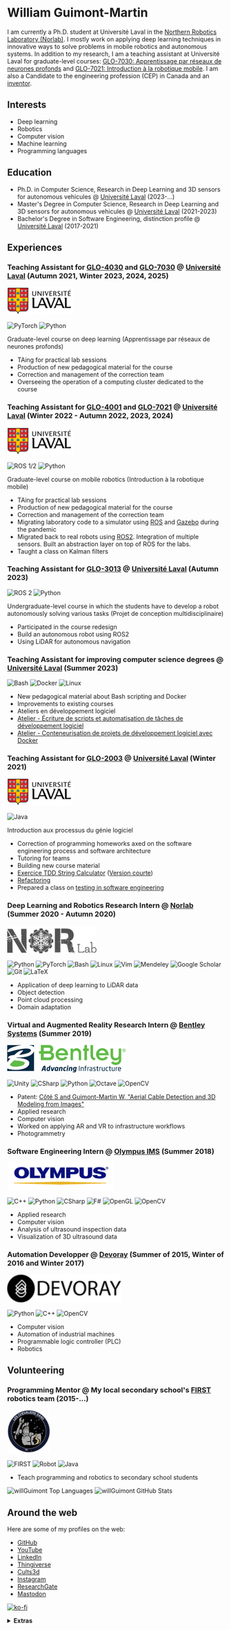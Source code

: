 # William Guimont-Martin

I am currently a Ph.D. student at Université Laval in the [Northern Robotics Laboratory (Norlab)](https://norlab.ulaval.ca/people/w_guimont-martin/).
I mostly work on applying deep learning techniques in innovative ways to solve problems in mobile robotics and autonomous systems.
In addition to my research, I am a teaching assistant at Université Laval for graduate-level courses: [GLO-7030: Apprentissage par réseaux de neurones profonds](https://www.ulaval.ca/etudes/cours/glo-7030-apprentissage-par-reseaux-de-neurones-profonds) and [GLO-7021: Introduction à la robotique mobile](https://www.ulaval.ca/etudes/cours/glo-7021-introduction-a-la-robotique-mobile).
I am also a Candidate to the engineering profession (CEP) in Canada and an [inventor](https://scholar.google.com/citations?view_op=view_citation&hl=en&user=sZIyj3IAAAAJ&citation_for_view=sZIyj3IAAAAJ:qjMakFHDy7sC).

## Interests
- Deep learning
- Robotics
- Computer vision
- Machine learning
- Programming languages

## Education
- Ph.D. in Computer Science, Research in Deep Learning and 3D sensors for autonomous vehicules @ [Université Laval](https://www.ulaval.ca/) (2023-...) 
- Master's Degree in Computer Science, Research in Deep Learning and 3D sensors for autonomous vehicules @ [Université Laval](https://www.ulaval.ca/) (2021-2023) 
- Bachelor's Degree in Software Engineering, distinction profile @ [Université Laval](https://www.ulaval.ca/) (2017-2021)

## Experiences
### Teaching Assistant for [GLO-4030](https://www.ulaval.ca/etudes/cours/glo-4030-apprentissage-par-reseaux-de-neurones-profonds) and [GLO-7030](https://www.ulaval.ca/etudes/cours/glo-7030-apprentissage-par-reseaux-de-neurones-profonds) @ [Université Laval](https://www.ulaval.ca/) (Autumn 2021, Winter 2023, 2024, 2025)
<img height="64" src="https://github.com/willGuimont/willGuimont/blob/master/img/ulaval.png" />

![PyTorch](https://img.shields.io/badge/PyTorch-333?logo=pytorch&style=for-the-badge) ![Python](https://img.shields.io/badge/Python-333?logo=python&style=for-the-badge)

Graduate-level course on deep learning (Apprentissage par réseaux de neurones profonds)
- TAing for practical lab sessions
- Production of new pedagogical material for the course
- Correction and management of the correction team
- Overseeing the operation of a computing cluster dedicated to the course

### Teaching Assistant for [GLO-4001](https://www.ulaval.ca/etudes/cours/glo-4001-introduction-a-la-robotique-mobile) and [GLO-7021](https://www.ulaval.ca/etudes/cours/glo-7021-introduction-a-la-robotique-mobile) @ [Université Laval](https://www.ulaval.ca/) (Winter 2022 - Autumn 2022, 2023, 2024)
<img height="64" src="https://github.com/willGuimont/willGuimont/blob/master/img/ulaval.png" />

![ROS 1/2](https://img.shields.io/badge/ROS%202-333?logo=ROS&style=for-the-badge) ![Python](https://img.shields.io/badge/Python-333?logo=python&style=for-the-badge)

Graduate-level course on mobile robotics (Introduction à la robotique mobile)
- TAing for practical lab sessions
- Production of new pedagogical material for the course
- Correction and management of the correction team
- Migrating laboratory code to a simulator using [ROS](https://www.ros.org/) and [Gazebo](https://gazebosim.org/home) during the pandemic
- Migrated back to real robots using [ROS2](https://www.ros.org/). Integration of multiple sensors. Built an abstraction layer on top of ROS for the labs.
- Taught a class on Kalman filters

### Teaching Assistant for [GLO-3013](https://www.ulaval.ca/etudes/cours/glo-3013-projet-de-conception-multidisciplinaire) @ [Université Laval](https://www.ulaval.ca/) (Autumn 2023)
![ROS 2](https://img.shields.io/badge/ROS-333?logo=ROS&style=for-the-badge) ![Python](https://img.shields.io/badge/Python-333?logo=python&style=for-the-badge)

Undergraduate-level course in which the students have to develop a robot autonomously solving various tasks (Projet de conception multidisciplinaire)
- Participated in the course redesign
- Build an autonomous robot using ROS2
- Using LiDAR for autonomous navigation

### Teaching Assistant for improving computer science degrees @ [Université Laval](https://www.ulaval.ca/) (Summer 2023)
![Bash](https://img.shields.io/badge/Bash-333?logo=gnubash&style=for-the-badge) ![Docker](https://img.shields.io/badge/Docker-333?logo=docker&style=for-the-badge) ![Linux](https://img.shields.io/badge/Linux-333?logo=linux&style=for-the-badge)
- New pedagogical material about Bash scripting and Docker
- Improvements to existing courses
- Ateliers en développement logiciel
- [Atelier - Écriture de scripts et automatisation de tâches de développement logiciel](https://github.com/ulavalIFTGLOateliers/IFT2001-Scripting)
- [Atelier - Conteneurisation de projets de développement logiciel avec Docker](https://github.com/ulavalIFTGLOateliers/IFT2001-Docker)

### Teaching Assistant for [GLO-2003](https://www.ulaval.ca/les-etudes/cours/repertoire/detailsCours/glo-2003-introduction-aux-processus-du-genie-logiciel.html) @ [Université Laval](https://www.ulaval.ca/) (Winter 2021)
<img height="64" src="https://github.com/willGuimont/willGuimont/blob/master/img/ulaval.png" />

![Java](https://img.shields.io/badge/Java-333?logo=openjdk&style=for-the-badge)

Introduction aux processus du génie logiciel

- Correction of programming homeworks axed on the software engineering process and software architecture
- Tutoring for teams
- Building new course material
- [Exercice TDD String Calculator](https://github.com/glo2003/Exercice-TDD-string-calculator) ([Version courte](https://github.com/glo2003/Exercice-CleanCode-Refactoring-Court))
- [Refactoring](https://github.com/glo2003/Exercice-CleanCode-Refactoring)
- Prepared a class on [testing in software engineering](https://willguimont.github.io/cs/2022/03/14/tests-en-pratique.html)

### Deep Learning and Robotics Research Intern @ [Norlab](https://norlab.ulaval.ca) (Summer 2020 - Autumn 2020)
<img height="64" width="207" src="https://github.com/willGuimont/willGuimont/blob/master/img/norlab.png" />

![Python](https://img.shields.io/badge/Python-333?logo=python&style=for-the-badge) ![PyTorch](https://img.shields.io/badge/PyTorch-333?logo=pytorch&style=for-the-badge) ![Bash](https://img.shields.io/badge/Bash-333?logo=gnubash&style=for-the-badge) ![Linux](https://img.shields.io/badge/Linux-333?logo=linux&style=for-the-badge) ![Vim](https://img.shields.io/badge/Vim-333?logo=vim&style=for-the-badge) ![Mendeley](https://img.shields.io/badge/Mendeley-333?logo=mendeley&style=for-the-badge) ![Google Scholar](https://img.shields.io/badge/Google%20Scholar-333?logo=googlescholar&style=for-the-badge) ![Git](https://img.shields.io/badge/Git-333?logo=git&style=for-the-badge) ![LaTeX](https://img.shields.io/badge/LaTeX-333?logo=latex&style=for-the-badge)

- Application of deep learning to LiDAR data
- Object detection
- Point cloud processing
- Domain adaptation

### Virtual and Augmented Reality Research Intern @ [Bentley Systems](https://www.bentley.com/en) (Summer 2019)
<img height="64" width="275" src="https://github.com/willGuimont/willGuimont/blob/master/img/bentley.png" />

![Unity](https://img.shields.io/badge/Unity-333?logo=unity&style=for-the-badge) ![CSharp](https://img.shields.io/badge/C%23-333?logo=dotnet&style=for-the-badge) ![Python](https://img.shields.io/badge/Python-333?logo=python&style=for-the-badge) ![Octave](https://img.shields.io/badge/Octave-333?logo=octave&style=for-the-badge) ![OpenCV](https://img.shields.io/badge/OpenCV-333?logo=opencv&style=for-the-badge)

- Patent: [Côté S and Guimont-Martin W, "Aerial Cable Detection and 3D Modeling from Images"](https://patents.google.com/patent/US11521357B1/en)
- Applied research
- Computer vision
- Worked on applying AR and VR to infrastructure workflows
- Photogrammetry

### Software Engineering Intern @ [Olympus IMS](https://www.olympus-ims.com/en/) (Summer 2018)
<img height="64" width="248" src="https://github.com/willGuimont/willGuimont/blob/master/img/olympus.png" />

![C++](https://img.shields.io/badge/C++-333?logo=cplusplus&style=for-the-badge) ![Python](https://img.shields.io/badge/Python-333?logo=python&style=for-the-badge) ![CSharp](https://img.shields.io/badge/C%23-333?logo=dotnet&style=for-the-badge) ![F#](https://img.shields.io/badge/F%23-333?logo=fsharp&style=for-the-badge) ![OpenGL](https://img.shields.io/badge/OpenGL-333?logo=opengl&style=for-the-badge) ![OpenCV](https://img.shields.io/badge/OpenCV-333?logo=opencv&style=for-the-badge)

- Applied research
- Computer vision
- Analysis of ultrasound inspection data
- Visualization of 3D ultrasound data

### Automation Developper @ [Devoray](https://www.devoray.com/) (Summer of 2015, Winter of 2016 and Winter 2017)
<img height="64" width="264" src="https://github.com/willGuimont/willGuimont/blob/master/img/devoray.webp" />

![Python](https://img.shields.io/badge/Python-333?logo=python&style=for-the-badge) ![C++](https://img.shields.io/badge/C++-333?logo=cplusplus&style=for-the-badge) ![OpenCV](https://img.shields.io/badge/OpenCV-333?logo=opencv&style=for-the-badge)

- Computer vision
- Automation of industrial machines
- Programmable logic controller (PLC)
- Robotics

## Volunteering
### Programming Mentor @ My local secondary school's [FIRST](https://www.firstinspires.org/robotics/frc) robotics team (2015-...)
<img height="100" width="100" src="https://github.com/willGuimont/willGuimont/blob/master/img/chevaliers.jpg" />

![FIRST](https://img.shields.io/badge/FIRST-333?logo=first&style=for-the-badge) ![Robot](https://img.shields.io/badge/Robotics-333?logo=probot&style=for-the-badge) ![Java](https://img.shields.io/badge/Java-333?logo=openjdk&style=for-the-badge)

- Teach programming and robotics to secondary school students

![willGuimont Top Languages](https://github-readme-stats.vercel.app/api/top-langs/?username=willGuimont&langs_count=10&layout=compact&hide=jupyter+notebook,scss,html,cmake,makefile&theme=radical)
![willGuimont GitHub Stats](https://github-readme-stats.vercel.app/api?username=willGuimont&count_private=true&theme=radical&show_icons=true)

## Around the web

Here are some of my profiles on the web:

- [GitHub](https://github.com/willGuimont)
- [YouTube](https://www.youtube.com/@willGuimont)
- [LinkedIn](https://www.linkedin.com/in/william-guimont-martin/)
- [Thingiverse](https://www.thingiverse.com/wigum/designs)
- [Cults3d](https://cults3d.com/en/users/wigum/)
- [Instagram](https://www.instagram.com/wilguimont/)
- [ResearchGate](https://www.researchgate.net/profile/William-Guimont-Martin)
- [Mastodon](https://mastodon.social/@willGuimont)

[![ko-fi](https://ko-fi.com/img/githubbutton_sm.svg)](https://ko-fi.com/Q5Q2VZ2VC)

<details id="extras">
  <summary><b>Extras</b></summary>
  <ul>
    <li>btw i use arch</li>
    <li>vim > emacs</li>
    <li>js bad</li>
    <li>rust good</li>
    <li>a monad is just a monoid in the category of endofunctors, what's the problem?</li>
  </ul>
</details>
